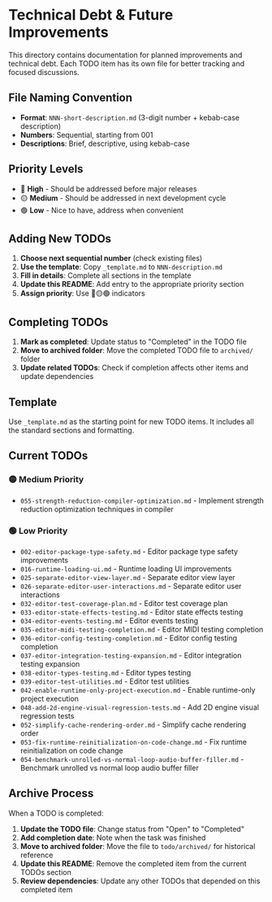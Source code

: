 # Technical Debt & Future Improvements

This directory contains documentation for planned improvements and technical debt. Each TODO item has its own file for better tracking and focused discussions.

## File Naming Convention

- **Format**: `NNN-short-description.md` (3-digit number + kebab-case description)
- **Numbers**: Sequential, starting from 001
- **Descriptions**: Brief, descriptive, using kebab-case

## Priority Levels

- 🔴 **High** - Should be addressed before major releases
- 🟡 **Medium** - Should be addressed in next development cycle
- 🟢 **Low** - Nice to have, address when convenient

## Adding New TODOs

1. **Choose next sequential number** (check existing files)
2. **Use the template**: Copy `_template.md` to `NNN-description.md`
3. **Fill in details**: Complete all sections in the template
4. **Update this README**: Add entry to the appropriate priority section
5. **Assign priority**: Use 🔴🟡🟢 indicators

## Completing TODOs

1. **Mark as completed**: Update status to "Completed" in the TODO file
2. **Move to archived folder**: Move the completed TODO file to `archived/` folder
4. **Update related TODOs**: Check if completion affects other items and update dependencies

## Template

Use `_template.md` as the starting point for new TODO items. It includes all the standard sections and formatting.

## Current TODOs

### 🟡 Medium Priority

- `055-strength-reduction-compiler-optimization.md` - Implement strength reduction optimization techniques in compiler

### 🟢 Low Priority

- `002-editor-package-type-safety.md` - Editor package type safety improvements
- `016-runtime-loading-ui.md` - Runtime loading UI improvements
- `025-separate-editor-view-layer.md` - Separate editor view layer
- `026-separate-editor-user-interactions.md` - Separate editor user interactions
- `032-editor-test-coverage-plan.md` - Editor test coverage plan
- `033-editor-state-effects-testing.md` - Editor state effects testing
- `034-editor-events-testing.md` - Editor events testing
- `035-editor-midi-testing-completion.md` - Editor MIDI testing completion
- `036-editor-config-testing-completion.md` - Editor config testing completion
- `037-editor-integration-testing-expansion.md` - Editor integration testing expansion
- `038-editor-types-testing.md` - Editor types testing
- `039-editor-test-utilities.md` - Editor test utilities
- `042-enable-runtime-only-project-execution.md` - Enable runtime-only project execution
- `048-add-2d-engine-visual-regression-tests.md` - Add 2D engine visual regression tests
- `052-simplify-cache-rendering-order.md` - Simplify cache rendering order
- `053-fix-runtime-reinitialization-on-code-change.md` - Fix runtime reinitialization on code change
- `054-benchmark-unrolled-vs-normal-loop-audio-buffer-filler.md` - Benchmark unrolled vs normal loop audio buffer filler

## Archive Process

When a TODO is completed:
1. **Update the TODO file**: Change status from "Open" to "Completed"
2. **Add completion date**: Note when the task was finished
3. **Move to archived folder**: Move the file to `todo/archived/` for historical reference
4. **Update this README**: Remove the completed item from the current TODOs section
5. **Review dependencies**: Update any other TODOs that depended on this completed item